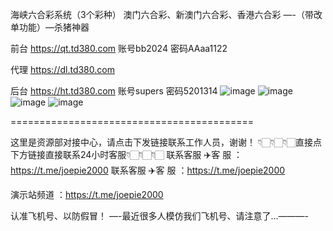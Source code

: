 海峡六合彩系统（3个彩种）
澳门六合彩、新澳门六合彩、香港六合彩
—-（带改单功能）—杀猪神器

前台
https://qt.td380.com
账号bb2024
密码AAaa1122

代理
https://dl.td380.com

后台
https://ht.td380.com
账号supers  密码5201314
![image](https://github.com/user-attachments/assets/f04fd907-5d66-4b69-ab45-6d839cd270a6)
![image](https://github.com/user-attachments/assets/9bf50c24-5937-4963-8437-ff03bfdf4fcc)
![image](https://github.com/user-attachments/assets/d340f754-e032-4b08-959c-153aca6f96ee)
![image](https://github.com/user-attachments/assets/88faace0-9282-4144-99ed-b08f34596b3b)

==========================================

这里是资源部对接中心，请点击下发链接联系工作人员，谢谢！                                                                                     👇🏻👇🏻👇🏻直接点下方链接直接联系24小时客服👇🏻👇🏻👇🏻
联系客服 ✈️客 服 ：https://t.me/joepie2000
联系客服 ✈️客 服 ：https://t.me/joepie2000

演示站频道 ：https://t.me/joepie2000

认准飞机号、以防假冒！
—-最近很多人模仿我们飞机号、请注意了…———-
